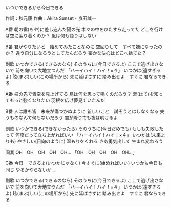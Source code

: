 いつかできるから今日できる

作詞：秋元康
作曲：Akira Sunset・京田誠一

A番
朝の靄(もや)に差し込んだ陽の光
木々の中をひたすら走ってた
どこを行けば空に辿り着くのか？
風は何も語りはしない

B番
君がやりたいと　始めてみたことなのに
空回りして　すべて嫌になったのか？
違う自分になろうとしてたんだろう
密かな決心はどこへ捨てた？

副歌
いつかできる(できるのなら)
そのうちに(今日できるよ)
ここで逃げ出さないで
前を向いて大地立つんだ 「ハーイハイ！ハイ！×４」 
いつかは(遠すぎるよ)
眩(まぶ)しい(この場所から)
先に延ばさずに
踏み出せよ　すぐに
君ならできる

A番
枝の先で青空を見上げてる
鳥は何を思って鳴くのだろう？
涯(はて)を知ってもっと強くなりたい
羽根を広げ夢見ていたんだ

B番
人は誰も皆　未来が傷つかぬように
新しいこと　試そうとはしなくなる
失うものなんて何もないだろう
闇が降りても夜は明けるよ

副歌
いつかできる(できなかったら)
そのうちに(今日だめでも)
もしも失敗したって
何度だって立ち上がればいい 「ハーイハイ！ハイ！×４」 
いつかは(未来よりも)
やさしい(日向のように)
温もりをくれる
さあ勇気出して
生まれ変わろう

间奏
OH　OH　OH　OH　OH…
「OH　OH　OH　OH　OH…」

C番
今日　できるよ(いつかじゃなく)
今すぐに(始めればいい)
いつかも今日も同じ
やるかやらないか…

副歌
いつかできる(できるのなら)
そのうちに(今日できるよ)
ここで逃げ出さないで
前を向いて大地立つんだ 「ハーイハイ！ハイ！×４」 
いつかは(遠すぎるよ)
眩(まぶ)しい(この場所から)
先に延ばさずに
踏み出せよ　すぐに
君ならできる